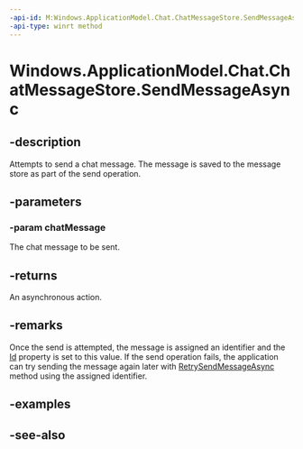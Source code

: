 ----api-id: M:Windows.ApplicationModel.Chat.ChatMessageStore.SendMessageAsync(Windows.ApplicationModel.Chat.ChatMessage)
-api-type: winrt method
---<!-- Method syntaxpublic Windows.Foundation.IAsyncAction SendMessageAsync(Windows.ApplicationModel.Chat.ChatMessage chatMessage)--># Windows.ApplicationModel.Chat.ChatMessageStore.SendMessageAsync## -descriptionAttempts to send a chat message. The message is saved to the message store as part of the send operation.## -parameters### -param chatMessageThe chat message to be sent.## -returnsAn asynchronous action.## -remarksOnce the send is attempted, the message is assigned an identifier and the [Id](chatmessage_id.md) property is set to this value. If the send operation fails, the application can try sending the message again later with [RetrySendMessageAsync](chatmessagestore_retrysendmessageasync.md) method using the assigned identifier.## -examples## -see-also
